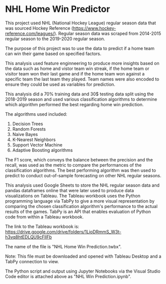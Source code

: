 # NHL Home Win Predictor

This project used NHL (National Hockey League) regular season data that was sourced Hockey Reference (https://www.hockey-reference.com/leagues/).
Regular season data was scraped from 2014-2015 regular season to the 2019-2020 regular season.

The purpose of this project was to use the data to predict if a home team can win their game based on specified factors.

This analysis used feature enginneering to produce more insights based on the data such as home and vistor team win streak, if the home team or visitor team won their last game and if the home team won against a specific team the last team they played.
Team names were also encoded to ensure they could be used as variables for prediction.

This analysis did a 70% training data and 30$ testing data split using the 2018-2019 season and used various classification algorithms to determine which algorithm performed the best regarding home win prediction.

The algorithms used included:
1. Decision Trees
2. Random Forests
3. Naive Bayes
4. K-Nearest Neighbors
5. Support Vector Machine
6. Adaptive Boosting algorithms

The F1 score, which conveys the balance between the precision and the recall, was used as the metric to compare the performances of the classification algorithms.
The best performing algorithm was then used to predict to conduct out-of-sample forecasting on other NHL regular seasons.

This analysis used Google Sheets to store the NHL regular season data and pandas dataframes online that were later used to produce data visualizations on Tableau.
The Tableau workbook uses the Python programming language via TabPy to give a more visual representation by comparing the chosen classification algorithm's performance to the actual results of the games. TabPy is an API that enables evaluation of Python code from within a Tableau workbook. 

The link to the Tableau workbook is: https://drive.google.com/drive/folders/1LioDRmmS_W3t-h3vq8htEDLQU9cFllFb

The name of the file is "NHL Home Win Prediction.twbx".

Note: This file must be downloaded and opened with Tableau Desktop and a TabPy connection to view.

The Python script and output using Jupyter Notebooks via the Visual Studio Code editor is attached above as "NHL Win Prediction.ipynb".
